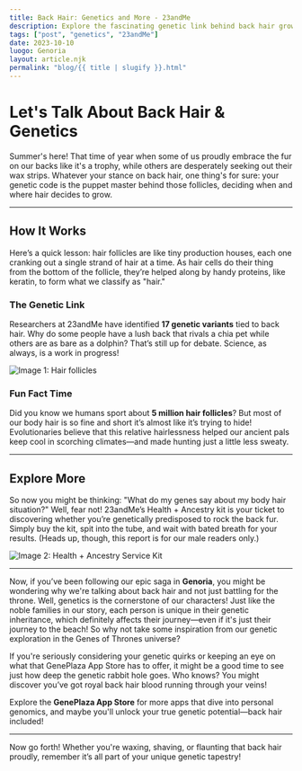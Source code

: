 ```yaml
---
title: Back Hair: Genetics and More - 23andMe
description: Explore the fascinating genetic link behind back hair growth and how it relates to our ancestors. Are you destined for a back full of hair?
tags: ["post", "genetics", "23andMe"]
date: 2023-10-10
luogo: Genoria
layout: article.njk
permalink: "blog/{{ title | slugify }}.html"
---
```


# Let's Talk About Back Hair & Genetics

Summer's here! That time of year when some of us proudly embrace the fur on our backs like it's a trophy, while others are desperately seeking out their wax strips. Whatever your stance on back hair, one thing's for sure: your genetic code is the puppet master behind those follicles, deciding when and where hair decides to grow. 

---

## How It Works

Here’s a quick lesson: hair follicles are like tiny production houses, each one cranking out a single strand of hair at a time. As hair cells do their thing from the bottom of the follicle, they’re helped along by handy proteins, like keratin, to form what we classify as "hair."

### The Genetic Link

Researchers at 23andMe have identified **17 genetic variants** tied to back hair. Why do some people have a lush back that rivals a chia pet while others are as bare as a dolphin? That’s still up for debate. Science, as always, is a work in progress!

![Image 1: Hair follicles](https://pub-prd-seohub-us-west-2.s3.us-west-2.amazonaws.com/wp-content/uploads/sites/2/2021/07/content_image.1d4b6c02278c.png)

### Fun Fact Time

Did you know we humans sport about **5 million hair follicles**? But most of our body hair is so fine and short it’s almost like it’s trying to hide! Evolutionaries believe that this relative hairlessness helped our ancient pals keep cool in scorching climates—and made hunting just a little less sweaty.

---

## Explore More

So now you might be thinking: "What do my genes say about my body hair situation?" Well, fear not! 23andMe’s Health + Ancestry kit is your ticket to discovering whether you’re genetically predisposed to rock the back fur. Simply buy the kit, spit into the tube, and wait with bated breath for your results. (Heads up, though, this report is for our male readers only.)

![Image 2: Health + Ancestry Service Kit](https://pub-prd-seohub-us-west-2.s3.us-west-2.amazonaws.com/wp-content/uploads/sites/2/2022/03/HA-Kit-Image-1.png)

---

Now, if you’ve been following our epic saga in **Genoria**, you might be wondering why we're talking about back hair and not just battling for the throne. Well, genetics is the cornerstone of our characters! Just like the noble families in our story, each person is unique in their genetic inheritance, which definitely affects their journey—even if it's just their journey to the beach! So why not take some inspiration from our genetic exploration in the Genes of Thrones universe?

If you're seriously considering your genetic quirks or keeping an eye on what that GenePlaza App Store has to offer, it might be a good time to see just how deep the genetic rabbit hole goes. Who knows? You might discover you’ve got royal back hair blood running through your veins! 

Explore the **GenePlaza App Store** for more apps that dive into personal genomics, and maybe you'll unlock your true genetic potential—back hair included!

--- 

Now go forth! Whether you're waxing, shaving, or flaunting that back hair proudly, remember it’s all part of your unique genetic tapestry!